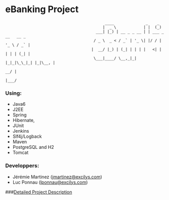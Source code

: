 #                                               eBanking Project

                                                ____              _    _             
                                               |  _ \            | |  (_)            
                                            ___| |_) | __ _ _ __ | | ___ _ __   __ _ 
                                           / _ \  _ < / _` | '_ \| |/ / | '_ \ / _` |
                                          |  __/ |_) | (_| | | | |   <| | | | | (_| |
                                           \___|____/ \__,_|_| |_|_|\_\_|_| |_|\__, |
                                                                                __/ |
                                                                               |___/ 

### Using:  
* Java6
* J2EE
* Spring
* Hibernate,
* JUnit
* Jenkins
* Slf4j/Logback
* Maven
* PostgreSQL and H2
* Tomcat

### Developpers:
* Jérémie Martinez (jmartinez@excilys.com)
* Luc Ponnau (lponnau@excilys.com)

###[Detailed Project Description](https://github.com/downloads/lponnau/ExcilysBanking/DescriptionProjet.pdf)